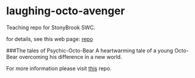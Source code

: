 laughing-octo-avenger
=====================

Teaching repo for StonyBrook SWC.

for details, see this web page:
[repo](http://guyrt.github.io/2014-07-08-stonybrook/)

###The tales of Psychic-Octo-Bear
A heartwarming tale of a young Octo-Bear overcoming his difference in a new world.

For more information please visit [this](https://github.com/dgasmith/psychic-octo-bear) repo.

